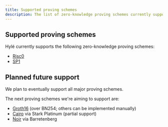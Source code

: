 ```yaml
---
title: Supported proving schemes
description: The list of zero-knowledge proving schemes currently supported by Hylé.
---
```


## Supported proving schemes

Hylé currently supports the following zero-knowledge proving schemes:

- [Risc0](https://risc0.com/docs/)
- [SP1](https://docs.succinct.xyz/)

## Planned future support

We plan to eventually support all major proving schemes.

The next proving schemes we're aiming to support are:

- [Groth16](https://github.com/arkworks-rs/groth16) (over BN254; others can be implemented manually)
- [Cairo](https://www.cairo-lang.org/docs/) via Stark Platinum (partial support)
- [Noir](https://noir-lang.org/docs/) via Barretenberg